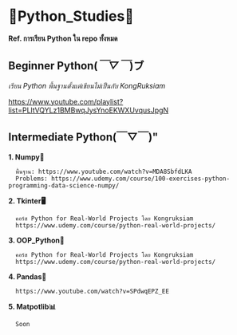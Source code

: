 # 🐍Python_Studies🐍
**Ref. การเรียน Python ใน repo ทั้งหมด**
## Beginner Python(*￣▽￣*)ブ
*เรียน Python พื้นฐานตั้งแต่เขียนไม่เป็นกับ KongRuksiam*

https://www.youtube.com/playlist?list=PLltVQYLz1BMBwqJysYnoEKWXUvqusJpgN

## Intermediate Python(￣▽￣)"
  **1. Numpy🧮**
      
      พื้นฐาน: https://www.youtube.com/watch?v=MDA8SbfdLKA
      Problems: https://www.udemy.com/course/100-exercises-python-programming-data-science-numpy/
  
  **2. Tkinter🖥️**
      
      คอร์ส Python for Real-World Projects โดย Kongruksiam
      https://www.udemy.com/course/python-real-world-projects/
  
  **3. OOP_Python🔭**
      
      คอร์ส Python for Real-World Projects โดย Kongruksiam
      https://www.udemy.com/course/python-real-world-projects/
  **4. Pandas🐼**
      
      https://www.youtube.com/watch?v=SPdwqEPZ_EE

  **5. Matpotlib📊**
  
      Soon
